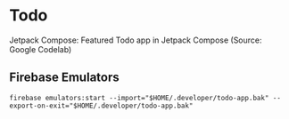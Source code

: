 # Todo
Jetpack Compose: Featured Todo app in Jetpack Compose (Source: Google Codelab)

## Firebase Emulators
```shell
firebase emulators:start --import="$HOME/.developer/todo-app.bak" --export-on-exit="$HOME/.developer/todo-app.bak"
```
